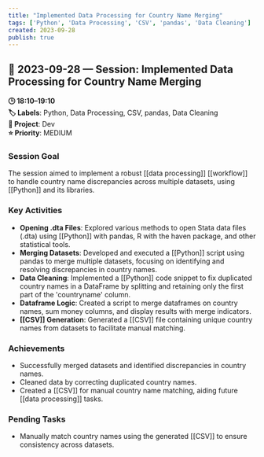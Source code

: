 ```yaml
---
title: "Implemented Data Processing for Country Name Merging"
tags: ['Python', 'Data Processing', 'CSV', 'pandas', 'Data Cleaning']
created: 2023-09-28
publish: true
---
```


## 📅 2023-09-28 — Session: Implemented Data Processing for Country Name Merging

**🕒 18:10–19:10**  
**🏷️ Labels**: Python, Data Processing, CSV, pandas, Data Cleaning  
**📂 Project**: Dev  
**⭐ Priority**: MEDIUM  


### Session Goal
The session aimed to implement a robust [[data processing]] [[workflow]] to handle country name discrepancies across multiple datasets, using [[Python]] and its libraries.

### Key Activities
- **Opening .dta Files**: Explored various methods to open Stata data files (.dta) using [[Python]] with pandas, R with the haven package, and other statistical tools.
- **Merging Datasets**: Developed and executed a [[Python]] script using pandas to merge multiple datasets, focusing on identifying and resolving discrepancies in country names.
- **Data Cleaning**: Implemented a [[Python]] code snippet to fix duplicated country names in a DataFrame by splitting and retaining only the first part of the 'countryname' column.
- **Dataframe Logic**: Created a script to merge dataframes on country names, sum money columns, and display results with merge indicators.
- **[[CSV]] Generation**: Generated a [[CSV]] file containing unique country names from datasets to facilitate manual matching.

### Achievements
- Successfully merged datasets and identified discrepancies in country names.
- Cleaned data by correcting duplicated country names.
- Created a [[CSV]] for manual country name matching, aiding future [[data processing]] tasks.

### Pending Tasks
- Manually match country names using the generated [[CSV]] to ensure consistency across datasets.
